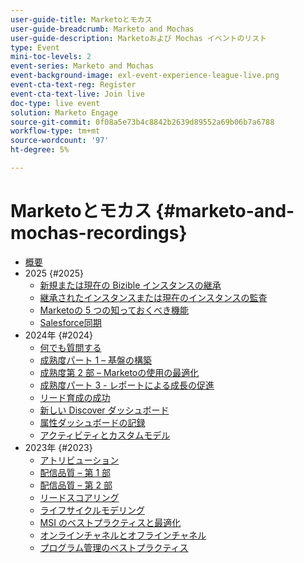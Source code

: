 ```yaml
---
user-guide-title: Marketoとモカス
user-guide-breadcrumb: Marketo and Mochas
user-guide-description: Marketoおよび Mochas イベントのリスト
type: Event
mini-toc-levels: 2
event-series: Marketo and Mochas
event-background-image: exl-event-experience-league-live.png
event-cta-text-reg: Register
event-cta-text-live: Join live
doc-type: live event
solution: Marketo Engage
source-git-commit: 0f08a5e73b4c8842b2639d89552a69b06b7a6788
workflow-type: tm+mt
source-wordcount: '97'
ht-degree: 5%

---
```



# Marketoとモカス {#marketo-and-mochas-recordings}

+ [概要](overview.md)
+ 2025 {#2025}
   + [新規または現在の Bizible インスタンスの継承](2025/inheriting-bizible-instance.md)
   + [継承されたインスタンスまたは現在のインスタンスの監査](2025/auditing-inherited-instance.md)
   + [Marketoの 5 つの知っておくべき機能](2025/5-features-to-know.md)
   + [Salesforce同期](2025/salesforce-sync.md)
+ 2024年 {#2024}
   + [何でも質問する](2024/ask-me-anything.md)
   + [成熟度パート 1 – 基盤の構築](2024/maturity-part1-foundation.md)
   + [成熟度第 2 部 – Marketoの使用の最適化](2024/optimize-marketo-usage.md)
   + [成熟度パート 3 - レポートによる成長の促進](2024/drive-growth-with-reporting.md)
   + [リード育成の成功](2024/lead-nurture-success.md)
   + [新しい Discover ダッシュボード](2024/new-discover-dashboard.md)
   + [属性ダッシュボードの記録](2024/attribution-dashboard-recording.md)
   + [アクティビティとカスタムモデル](2024/marketo-measure-and-mochas-activities-and-custom-models.md)
+ 2023年 {#2023}
   + [アトリビューション](2023/attribution.md)
   + [配信品質 – 第 1 部](2023/deliverability-part-one.md)
   + [配信品質 – 第 2 部](2023/deliverability-part-two.md)
   + [リードスコアリング](2023/lead-scoring.md)
   + [ライフサイクルモデリング](2023/lifecycle-modeling.md)
   + [MSI のベストプラクティスと最適化](2023/msi-best-practices.md)
   + [オンラインチャネルとオフラインチャネル](2023/online-offline.md)
   + [プログラム管理のベストプラクティス](2023/program-management.md)
